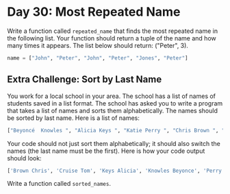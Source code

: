 # Day 30:  Most Repeated Name  

Write a function called `repeated_name` that finds the most
repeated name in the following list. Your function should return a
tuple of the name and how many times it appears. The list below
should return: ("Peter", 3).

```python
name = ["John", "Peter", "John", "Peter", "Jones", "Peter"]
```

## Extra Challenge:  Sort by Last Name  

You work for a local school in your area. The school has a list of
names of students saved in a list format. The school has asked you
to write a program that takes a list of names and sorts them
alphabetically. The names should be sorted by last name. Here is
a list of names:  

```python
["Beyoncé  Knowles ", "Alicia Keys ", "Katie Perry ", "Chris Brown ", "Tom Cruise "]
```

Your code should not just sort them alphabetically; it should also
switch the names (the last name must be the first). Here is how
your code output should look:  

```python
['Brown Chris', 'Cruise Tom', 'Keys Alicia', 'Knowles Beyonce', 'Perry Katie']
```

Write a function called `sorted_names`.
